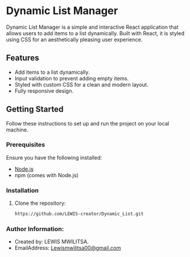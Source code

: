# Dynamic List Manager

Dynamic List Manager is a simple and interactive React application that allows users to add items to a list dynamically. Built with React, it is styled using CSS for an aesthetically pleasing user experience.

## Features

- Add items to a list dynamically.
- Input validation to prevent adding empty items.
- Styled with custom CSS for a clean and modern layout.
- Fully responsive design.

## Getting Started

Follow these instructions to set up and run the project on your local machine.

### Prerequisites

Ensure you have the following installed:
- [Node.js](https://nodejs.org/en/)
- npm (comes with Node.js)

### Installation

1. Clone the repository:
   ```bash
   https://github.com/LEWIS-creator/Dynamic_List.git
   
### Author Information:
- Created by: LEWIS MWILITSA. 
- EmailAddress: Lewismwilitsa00@gmail.com
